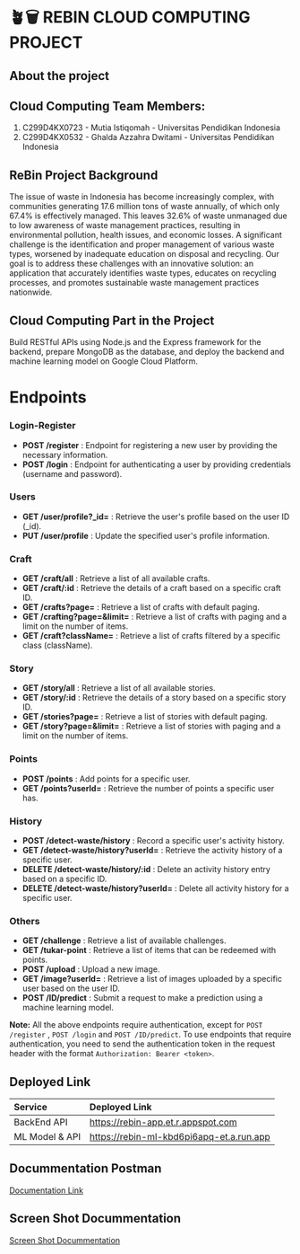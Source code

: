 # ️🪴🗑 REBIN CLOUD COMPUTING PROJECT

## About the project

## Cloud Computing Team Members:

1. C299D4KX0723 - Mutia Istiqomah - Universitas Pendidikan Indonesia
2. C299D4KX0532 - Ghalda Azzahra Dwitami - Universitas Pendidikan Indonesia

## ReBin Project Background
The issue of waste in Indonesia has become increasingly complex, with communities generating 17.6 million tons of waste annually, of which only 67.4% is effectively managed. This leaves 32.6% of waste unmanaged due to low awareness of waste management practices, resulting in environmental pollution, health issues, and economic losses. A significant challenge is the identification and proper management of various waste types, worsened by inadequate education on disposal and recycling. Our goal is to address these challenges with an innovative solution: an application that accurately identifies waste types, educates on recycling processes, and promotes sustainable waste management practices nationwide.

## Cloud Computing Part in the Project
Build RESTful APIs using Node.js and the Express framework for the backend, prepare MongoDB as the database, and deploy the backend and machine learning model on Google Cloud Platform.
 

# Endpoints
### Login-Register
- **POST /register** : Endpoint for registering a new user by providing the necessary information.
- **POST /login** : Endpoint for authenticating a user by providing credentials (username and password).
### Users
- **GET /user/profile?_id=<userid>** : Retrieve the user's profile based on the user ID (_id).
- **PUT /user/profile** : Update the specified user's profile information.
### Craft 
- **GET /craft/all** : Retrieve a list of all available crafts.
- **GET /craft/:id** : Retrieve the details of a craft based on a specific craft ID.
- **GET /crafts?page=<pagenumber>** : Retrieve a list of crafts with default paging.
- **GET /crafting?page=<pagenumber>&limit=<contentnumber>** : Retrieve a list of crafts with paging and a limit on the number of items.
- **GET /craft?className=<className>** : Retrieve a list of crafts filtered by a specific class (className).
### Story
- **GET /story/all** : Retrieve a list of all available stories.
- **GET /story/:id** : Retrieve the details of a story based on a specific story ID.
- **GET /stories?page=<pagenumber>** : Retrieve a list of stories with default paging.
- **GET /story?page=<pagenumber>&limit=<contentnumber>** : Retrieve a list of stories with paging and a limit on the number of items.
### Points
- **POST /points** : Add points for a specific user.
- **GET /points?userId=<userId>** : Retrieve the number of points a specific user has.
### History
- **POST /detect-waste/history** : Record a specific user's activity history.
- **GET /detect-waste/history?userId=<userId>** : Retrieve the activity history of a specific user.
- **DELETE /detect-waste/history/:id** : Delete an activity history entry based on a specific ID.
- **DELETE /detect-waste/history?userId=<userId>** : Delete all activity history for a specific user.
### Others
- **GET /challenge** : Retrieve a list of available challenges.
- **GET /tukar-point** : Retrieve a list of items that can be redeemed with points.
- **POST /upload** : Upload a new image.
- **GET /image?userId=<userId>** : Retrieve a list of images uploaded by a specific user based on the user ID.
- **POST /ID/predict** : Submit a request to make a prediction using a machine learning model.

**Note:** All the above endpoints require authentication, except for `POST /register` , `POST /login` and `POST /ID/predict`. To use endpoints that require authentication, you need to send the authentication token in the request header with the format `Authorization: Bearer <token>`.

## Deployed Link
| Service | Deployed Link |
| :-------- | :------- | 
| BackEnd API | https://rebin-app.et.r.appspot.com |
| ML Model & API | https://rebin-ml-kbd6pi6apq-et.a.run.app |

## Docummentation Postman
[Documentation Link](https://documenter.getpostman.com/view/36410448/2sA3XTdf9J#7eeb3c7c-e4c3-4803-b424-5827d055769f)

## Screen Shot Docummentation
[Screen Shot Docummentation](https://drive.google.com/drive/folders/160oviCLd6Ap6pxz8k_ff79TVIIXd7PL6?usp=sharing)

